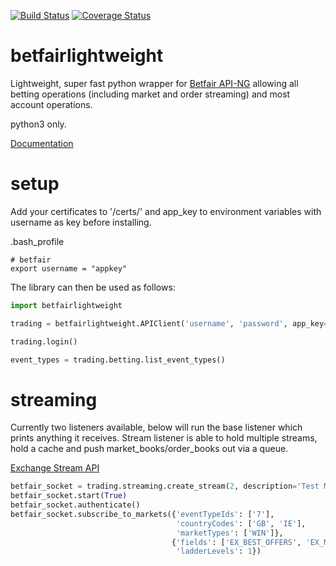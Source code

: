 [![Build Status](https://travis-ci.org/LiamPa/betfairlightweight.svg?branch=version_0_3_0)](https://travis-ci.org/LiamPa/betfairlightweight) [![Coverage Status](https://coveralls.io/repos/github/LiamPa/betfairlightweight/badge.svg?branch=version_0_3_0)](https://coveralls.io/github/LiamPa/betfairlightweight?branch=version_0_3_0)

# betfairlightweight

Lightweight, super fast python wrapper for [Betfair API-NG](http://docs.developer.betfair.com/docs/display/1smk3cen4v3lu3yomq5qye0ni) allowing all betting operations (including market and order streaming) and most account operations.

python3 only.

[Documentation](https://github.com/LiamPa/betfairlightweight/wiki)

# setup

Add your certificates to '/certs/' and app_key to environment variables with username as key before installing.

.bash_profile
```
# betfair
export username = "appkey"
```

The library can then be used as follows:

```python
import betfairlightweight

trading = betfairlightweight.APIClient('username', 'password', app_key='app_key')

trading.login()
```


```python
event_types = trading.betting.list_event_types()
```


# streaming

Currently two listeners available, below will run the base listener which prints anything it receives.
Stream listener is able to hold multiple streams, hold a cache and push market_books/order_books out via a queue.

[Exchange Stream API](http://docs.developer.betfair.com/docs/display/1smk3cen4v3lu3yomq5qye0ni/Exchange+Stream+API)

```python
betfair_socket = trading.streaming.create_stream(2, description='Test Market Socket')
betfair_socket.start(True)
betfair_socket.authenticate()
betfair_socket.subscribe_to_markets({'eventTypeIds': ['7'],
                                     'countryCodes': ['GB', 'IE'], 
                                     'marketTypes': ['WIN']},
                                    {'fields': ['EX_BEST_OFFERS', 'EX_MARKET_DEF'],
                                     'ladderLevels': 1})
```

